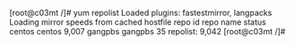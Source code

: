 [root@c03mt /]# yum repolist
Loaded plugins: fastestmirror, langpacks
Loading mirror speeds from cached hostfile
repo id                                               repo name                                             status
centos                                                centos                                                9,007
gangpbs                                               gangpbs                                                  35
repolist: 9,042
[root@c03mt /]#
